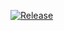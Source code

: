 [![Release](https://jitpack.io/v/system32developer/SystemCore.svg)](https://jitpack.io/#system32developer/SystemCore)
